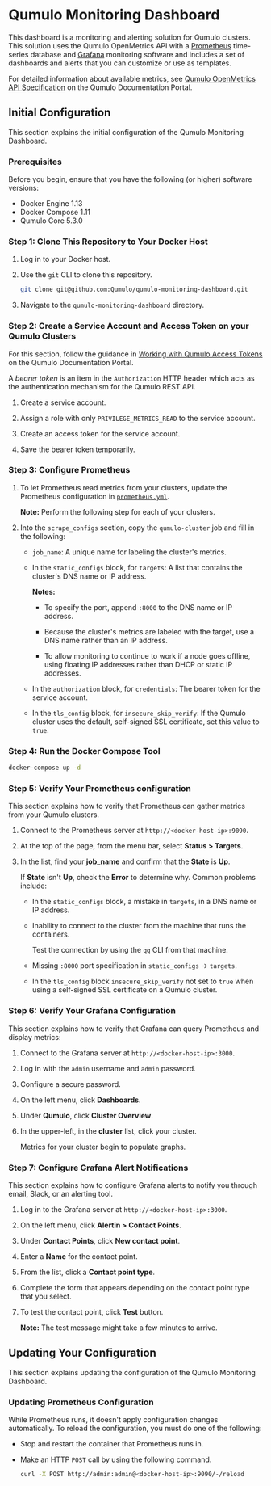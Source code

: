 # Qumulo Monitoring Dashboard
This dashboard is a monitoring and alerting solution for Qumulo clusters. This solution uses the Qumulo OpenMetrics API with a [Prometheus](https://prometheus.io/) time-series database and [Grafana](http://grafana.org/) monitoring software and includes a set of dashboards and alerts that you can customize or use as templates.

For detailed information about available metrics, see
[Qumulo OpenMetrics API Specification](https://docs.qumulo.com/administrator-guide/qumulo-core/openmetrics-api-specification.html) on the Qumulo Documentation Portal.


## Initial Configuration
This section explains the initial configuration of the Qumulo Monitoring Dashboard.

### Prerequisites
Before you begin, ensure that you have the following (or higher) software versions:

* Docker Engine 1.13
* Docker Compose 1.11
* Qumulo Core 5.3.0

### Step 1: Clone This Repository to Your Docker Host

1. Log in to your Docker host.

1. Use the `git` CLI to clone this repository.

   ```bash
   git clone git@github.com:Qumulo/qumulo-monitoring-dashboard.git
   ```

1. Navigate to the `qumulo-monitoring-dashboard` directory.

### Step 2: Create a Service Account and Access Token on your Qumulo Clusters
For this section, follow the guidance in [Working with Qumulo Access Tokens](https://docs.qumulo.com/administrator-guide/qumulo-core/access-tokens.html) on the Qumulo Documentation Portal.

A _bearer token_ is an item in the `Authorization` HTTP header which acts as the authentication mechanism for the Qumulo REST API.

1. Create a service account.

1. Assign a role with only `PRIVILEGE_METRICS_READ` to the service account.

1. Create an access token for the service account.

1. Save the bearer token temporarily.

### Step 3: Configure Prometheus
1. To let Prometheus read metrics from your clusters, update the Prometheus configuration in [`prometheus.yml`](/prometheus/prometheus.yml#L22).

   **Note:** Perform the following step for each of your clusters.

1. Into the `scrape_configs` section, copy the `qumulo-cluster` job and fill in the following:

   * `job_name`: A unique name for labeling the cluster's metrics.

   * In the `static_configs` block, for `targets`: A list that contains the cluster's DNS name or IP address.

     **Notes:**
     
     * To specify the port, append `:8000` to the DNS name or IP address.
    
     * Because the cluster's metrics are labeled with the target, use a DNS name rather than an IP address.
     
     * To allow monitoring to continue to work if a node goes offline, using floating IP addresses rather than DHCP or static IP addresses.

   * In the `authorization` block, for `credentials`: The bearer token for the service account.

   * In the `tls_config` block, for `insecure_skip_verify`: If the Qumulo cluster uses the default, self-signed SSL certificate, set this value to `true`.

### Step 4: Run the Docker Compose Tool

```bash
docker-compose up -d
```

### Step 5: Verify Your Prometheus configuration
This section explains how to verify that Prometheus can gather metrics from your Qumulo clusters.

1. Connect to the Prometheus server at `http://<docker-host-ip>:9090`.

1. At the top of the page, from the menu bar, select **Status > Targets**.

1. In the list, find your **job_name** and confirm that the **State** is **Up**.

   If **State** isn't **Up**, check the **Error** to determine why. Common problems include:

   * In the `static_configs` block, a mistake in `targets`, in a DNS name or IP address.

   * Inability to connect to the cluster from the machine that runs the containers.
   
     Test the connection by using the `qq` CLI from that machine.
    
   * Missing `:8000` port specification in `static_configs` -> `targets`.
    
   * In the `tls_config` block `insecure_skip_verify` not set to `true` when using a self-signed SSL certificate on a Qumulo cluster.

### Step 6: Verify Your Grafana Configuration
This section explains how to verify that Grafana can query Prometheus and display metrics:

1. Connect to the Grafana server at `http://<docker-host-ip>:3000`.

1. Log in with the `admin` username and `admin` password.

1. Configure a secure password.

1. On the left menu, click **Dashboards**.

1. Under **Qumulo**, click **Cluster Overview**.

1. In the upper-left, in the **cluster** list, click your cluster.

   Metrics for your cluster begin to populate graphs.

### Step 7: Configure Grafana Alert Notifications
This section explains how to configure Grafana alerts to notify you through email, Slack, or an alerting tool.

1. Log in to the Grafana server at `http://<docker-host-ip>:3000`.

1. On the left menu, click **Alertin > Contact Points**.

1. Under **Contact Points**, click **New contact point**.

1. Enter a **Name** for the contact point.

1. From the list, click a **Contact point type**.

1. Complete the form that appears depending on the contact point type that you select.

1. To test the contact point, click **Test** button.

   **Note:** The test message might take a few minutes to arrive.


## Updating Your Configuration
This section explains updating the configuration of the Qumulo Monitoring Dashboard.

### Updating Prometheus Configuration
While Prometheus runs, it doesn't apply configuration changes automatically. To reload the configuration, you must do one of the following:

* Stop and restart the container that Prometheus runs in.

* Make an HTTP `POST` call by using the following command.

  ```bash
  curl -X POST http://admin:admin@<docker-host-ip>:9090/-/reload
  ```
